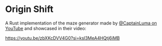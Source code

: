 # Origin Shift

A Rust implementation of the maze generator made by [@CaptainLuma on YouTube]
and showcased in their video:

[@CaptainLuma on YouTube]: https://www.youtube.com/@captainluma7991

<https://youtu.be/zbXKcDVV4G0?si=ksl3MeA4HQtj6iMB>
